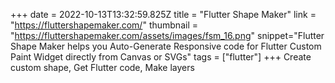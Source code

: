 +++
date = 2022-10-13T13:32:59.825Z
title = "Flutter Shape Maker"
link = "https://fluttershapemaker.com/"
thumbnail = "https://fluttershapemaker.com/assets/images/fsm_16.png"
snippet="Flutter Shape Maker helps you Auto-Generate Responsive code for Flutter Custom Paint Widget directly from Canvas or SVGs"
tags = ["flutter"]
+++
Create custom shape,
Get Flutter code,
Make layers
